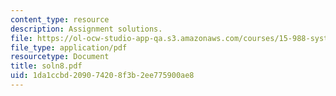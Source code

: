 ```yaml
---
content_type: resource
description: Assignment solutions.
file: https://ol-ocw-studio-app-qa.s3.amazonaws.com/courses/15-988-system-dynamics-self-study-fall-1998-spring-1999/1da1ccbd209074208f3b2ee775900ae8_soln8.pdf
file_type: application/pdf
resourcetype: Document
title: soln8.pdf
uid: 1da1ccbd-2090-7420-8f3b-2ee775900ae8
---
```

